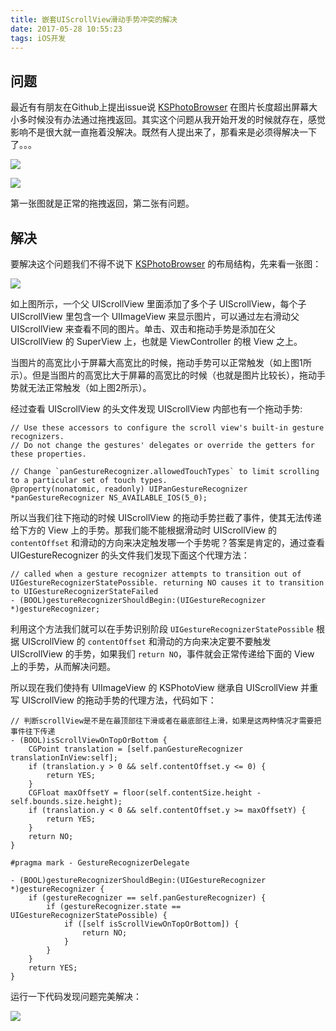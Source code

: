 ```yaml
---
title: 嵌套UIScrollView滑动手势冲突的解决
date: 2017-05-28 10:55:23
tags: iOS开发
---
```


## 问题

最近有有朋友在Github上提出issue说 [KSPhotoBrowser](https://github.com/skx926/KSPhotoBrowser/issues/14) 在图片长度超出屏幕大小多时候没有办法通过拖拽返回。其实这个问题从我开始开发的时候就存在，感觉影响不是很大就一直拖着没解决。既然有人提出来了，那看来是必须得解决一下了。。。

![]({{site.url}}/assets/img{{page.id}}/normal.gif)

![]({{site.url}}/assets/img{{page.id}}/abnormal.gif)

第一张图就是正常的拖拽返回，第二张有问题。

## 解决

要解决这个问题我们不得不说下 [KSPhotoBrowser](https://github.com/skx926/KSPhotoBrowser) 的布局结构，先来看一张图：

![]({{site.url}}/assets/img{{page.id}}/layout.jpg)

如上图所示，一个父 UIScrollView 里面添加了多个子 UIScrollView，每个子 UIScrollView 里包含一个 UIImageView 来显示图片，可以通过左右滑动父 UIScrollView 来查看不同的图片。单击、双击和拖动手势是添加在父 UIScrollView 的 SuperView 上，也就是 ViewController 的根 View 之上。

当图片的高宽比小于屏幕大高宽比的时候，拖动手势可以正常触发（如上图1所示）。但是当图片的高宽比大于屏幕的高宽比的时候（也就是图片比较长），拖动手势就无法正常触发（如上图2所示）。

经过查看 UIScrollView 的头文件发现 UIScrollView 内部也有一个拖动手势:

```objc
// Use these accessors to configure the scroll view's built-in gesture recognizers.
// Do not change the gestures' delegates or override the getters for these properties.

// Change `panGestureRecognizer.allowedTouchTypes` to limit scrolling to a particular set of touch types.
@property(nonatomic, readonly) UIPanGestureRecognizer *panGestureRecognizer NS_AVAILABLE_IOS(5_0);
```

所以当我们往下拖动的时候 UIScrollView 的拖动手势拦截了事件，使其无法传递给下方的 View 上的手势。那我们能不能根据滑动时 UIScrollView 的 `contentOffset` 和滑动的方向来决定触发哪一个手势呢？答案是肯定的，通过查看 UIGestureRecognizer 的头文件我们发现下面这个代理方法：

```objc
// called when a gesture recognizer attempts to transition out of UIGestureRecognizerStatePossible. returning NO causes it to transition to UIGestureRecognizerStateFailed
- (BOOL)gestureRecognizerShouldBegin:(UIGestureRecognizer *)gestureRecognizer;
```

利用这个方法我们就可以在手势识别阶段 `UIGestureRecognizerStatePossible` 根据 UIScrollView 的 `contentOffset` 和滑动的方向来决定要不要触发 UIScrollView 的手势，如果我们 `return NO`，事件就会正常传递给下面的 View 上的手势，从而解决问题。

所以现在我们使持有 UIImageView 的 KSPhotoView 继承自 UIScrollView 并重写 UIScrollView 的拖动手势的代理方法，代码如下：

```objc
// 判断scrollView是不是在最顶部往下滑或者在最底部往上滑，如果是这两种情况才需要把事件往下传递
- (BOOL)isScrollViewOnTopOrBottom {
    CGPoint translation = [self.panGestureRecognizer translationInView:self];
    if (translation.y > 0 && self.contentOffset.y <= 0) {
        return YES;
    }
    CGFloat maxOffsetY = floor(self.contentSize.height - self.bounds.size.height);
    if (translation.y < 0 && self.contentOffset.y >= maxOffsetY) {
        return YES;
    }
    return NO;
}

#pragma mark - GestureRecognizerDelegate

- (BOOL)gestureRecognizerShouldBegin:(UIGestureRecognizer *)gestureRecognizer {
    if (gestureRecognizer == self.panGestureRecognizer) {
        if (gestureRecognizer.state == UIGestureRecognizerStatePossible) {
            if ([self isScrollViewOnTopOrBottom]) {
                return NO;
            }
        }
    }
    return YES;
}
```

运行一下代码发现问题完美解决：

![]({{site.url}}/assets/img{{page.id}}/nice.gif)